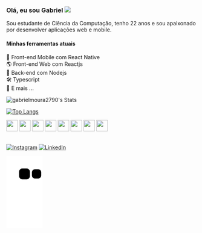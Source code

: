 ### Olá, eu sou Gabriel <img src="https://media.giphy.com/media/hvRJCLFzcasrR4ia7z/giphy.gif" width="30" >

Sou estudante de Ciência da Computação, tenho 22 anos e sou apaixonado por desenvolver aplicações web e mobile.

#### Minhas ferramentas atuais

📲 Front-end Mobile com React Native  
🌎 Front-end Web com Reactjs  
📡 Back-end com Nodejs  
🛠️ Typescript  
🧰 E mais ...

![gabrielmoura2790's Stats](https://github-readme-stats.vercel.app/api?username=gabrielmoura2790&theme=dracula&show_icons=true&hide_border=true&count_private=true&hide_title=true&include_all_commits=true)

[![Top Langs](https://github-readme-stats.vercel.app/api/top-langs/?username=gabrielmoura2790&layout=compact&theme=dracula)](https://github.com/anuraghazra/github-readme-stats)

<div>
<img width=30px height=30px src="https://cdn.jsdelivr.net/gh/devicons/devicon/icons/react/react-original.svg" />
<img width=30px height=30px src="https://cdn.jsdelivr.net/gh/devicons/devicon/icons/nodejs/nodejs-original.svg" />
<img width=30px height=30px src="https://cdn.jsdelivr.net/gh/devicons/devicon/icons/typescript/typescript-original.svg" />        
<img width=30px height=30px src="https://cdn.jsdelivr.net/gh/devicons/devicon/icons/javascript/javascript-original.svg" />
<img width=30px height=30px src="https://cdn.jsdelivr.net/gh/devicons/devicon/icons/html5/html5-plain.svg" />
<img width=30px height=30px src="https://cdn.jsdelivr.net/gh/devicons/devicon/icons/css3/css3-plain.svg" />
<img width=30px height=30px src="https://cdn.jsdelivr.net/gh/devicons/devicon/icons/firebase/firebase-plain.svg" />
<img width=30px height=30px src="https://cdn.jsdelivr.net/gh/devicons/devicon/icons/postgresql/postgresql-plain.svg" />
</div>
<br/>

[![Instagram](https://img.shields.io/badge/Instagram-E4405F?style=for-the-badge&logo=instagram&logoColor=white)](https://www.instagram.com/gabriel_mour4/)
[![LinkedIn](https://img.shields.io/badge/LinkedIn-0077B5?style=for-the-badge&logo=linkedin&logoColor=white)](https://www.linkedin.com/in/gabriel-chaves-moura/)

![snake gif](https://github.com/gabrielmoura2790/gabrielmoura2790/blob/output/github-contribution-grid-snake.svg)
